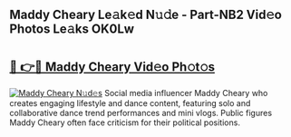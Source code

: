 ## Maddy Cheary Le𝚊k𝚎d N𝚞𝚍e - Part-NB2 Vid𝚎o Photos Le𝚊ks OK0Lw

# <h2><a href="http://fbbksbx.evod.top/?m=Maddy+Cheary">🔗 👉🔴 Maddy Cheary Vid𝚎o Ph𝚘t𝚘s</a></h2>

[![Maddy Cheary N𝚞d𝚎s](https://i.imgur.com/8V9OHl7.gif)](http://fbbksbx.evod.top/?m=Maddy+Cheary)
Social media influencer Maddy Cheary who creates engaging lifestyle and dance content, featuring solo and collaborative dance trend performances and mini vlogs. Public figures Maddy Cheary often face criticism for their political positions. 
